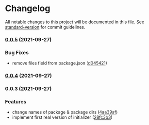 # Changelog

All notable changes to this project will be documented in this file. See [standard-version](https://github.com/conventional-changelog/standard-version) for commit guidelines.

### [0.0.5](https://github.com/jonasmerlin/create-astro-component/compare/v0.0.4...v0.0.5) (2021-09-27)


### Bug Fixes

* remove files field from package.json ([d045421](https://github.com/jonasmerlin/create-astro-component/commit/d045421b40df3aa0bac1a4ebd28550b36aefece6))

### [0.0.4](https://github.com/jonasmerlin/create-astro-component/compare/v0.0.3...v0.0.4) (2021-09-27)

### 0.0.3 (2021-09-27)


### Features

* change names of package & package dirs ([4aa39af](https://github.com/jonasmerlin/create-astro-component/commit/4aa39af7ca88ad4f1cdeddc6fcd6091d66617f23))
* implement first real version of initializer ([28fc3b3](https://github.com/jonasmerlin/create-astro-component/commit/28fc3b3034fd7cc033cda1a08658edc65e8c2122))
